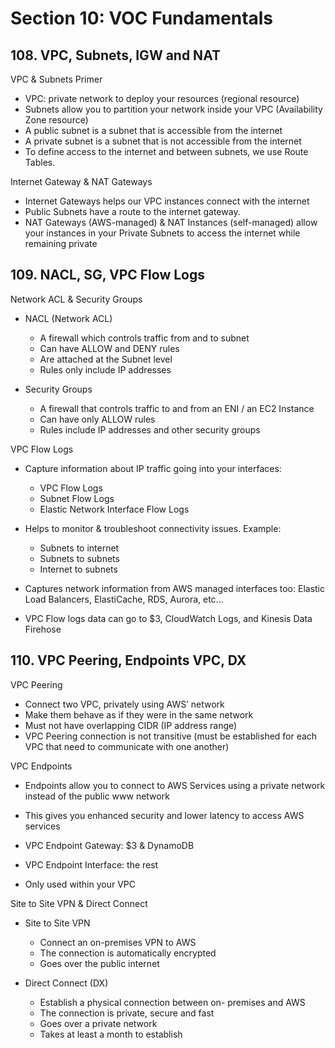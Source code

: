 # Section 10: VOC Fundamentals

## 108. VPC, Subnets, IGW and NAT

VPC & Subnets Primer

- VPC: private network to deploy your resources (regional resource)
- Subnets allow you to partition your network inside your VPC (Availability Zone resource)
- A public subnet is a subnet that is accessible from the internet
- A private subnet is a subnet that is not accessible from the internet
- To define access to the internet and between subnets, we use Route Tables.

Internet Gateway & NAT Gateways

- Internet Gateways helps our VPC instances connect with the internet
- Public Subnets have a route to the internet gateway.
- NAT Gateways (AWS-managed) & NAT Instances (self-managed) allow your instances in your Private Subnets to access the internet while remaining private

## 109. NACL, SG, VPC Flow Logs

Network ACL & Security Groups

- NACL (Network ACL)
    - A firewall which controls traffic from and to subnet
    - Can have ALLOW and DENY rules
    - Are attached at the Subnet level
    - Rules only include IP addresses

- Security Groups
    - A firewall that controls traffic to and from an ENI / an EC2 Instance
    - Can have only ALLOW rules
    - Rules include IP addresses and other security groups

VPC Flow Logs

- Capture information about IP traffic going into your interfaces:
    - VPC Flow Logs
    - Subnet Flow Logs
    - Elastic Network Interface Flow Logs

- Helps to monitor & troubleshoot connectivity issues. Example:
    - Subnets to internet
    - Subnets to subnets
    - Internet to subnets

- Captures network information from AWS managed interfaces too: Elastic Load Balancers, ElastiCache, RDS, Aurora, etc...
- VPC Flow logs data can go to $3, CloudWatch Logs, and Kinesis Data Firehose

## 110. VPC Peering, Endpoints VPC, DX

VPC Peering

- Connect two VPC, privately using AWS’ network
- Make them behave as if they were in the same network
- Must not have overlapping CIDR (IP address range)
- VPC Peering connection is not transitive (must be established for each VPC that need to communicate with one another)

VPC Endpoints

- Endpoints allow you to connect to AWS Services using a private network instead of the public www network
-  This gives you enhanced security and lower latency to access AWS services
- VPC Endpoint Gateway: $3 & DynamoDB 
- VPC Endpoint Interface: the rest

- Only used within your VPC

Site to Site VPN & Direct Connect

- Site to Site VPN
    - Connect an on-premises VPN to AWS
    - The connection is automatically encrypted
    - Goes over the public internet

- Direct Connect (DX)
    - Establish a physical connection between on- premises and AWS
    - The connection is private, secure and fast
    - Goes over a private network
    - Takes at least a month to establish